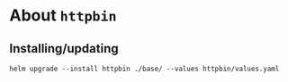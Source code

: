 About `httpbin`
===

Installing/updating
---

```shell
helm upgrade --install httpbin ./base/ --values httpbin/values.yaml
```

